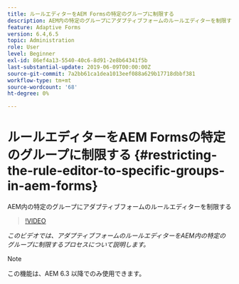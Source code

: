 ```yaml
---
title: ルールエディターをAEM Formsの特定のグループに制限する
description: AEM内の特定のグループにアダプティブフォームのルールエディターを制限する
feature: Adaptive Forms
version: 6.4,6.5
topic: Administration
role: User
level: Beginner
exl-id: 86ef4a13-5540-40c6-8d91-2e8b64341f5b
last-substantial-update: 2019-06-09T00:00:00Z
source-git-commit: 7a2bb61ca1dea1013eef088a629b17718dbbf381
workflow-type: tm+mt
source-wordcount: '68'
ht-degree: 0%

---
```


# ルールエディターをAEM Formsの特定のグループに制限する {#restricting-the-rule-editor-to-specific-groups-in-aem-forms}

AEM内の特定のグループにアダプティブフォームのルールエディターを制限する

>[!VIDEO](https://video.tv.adobe.com/v/19470?quality=9&learn=on)

*このビデオでは、アダプティブフォームのルールエディターをAEM内の特定のグループに制限するプロセスについて説明します。*

>[!NOTE]
>
>この機能は、AEM 6.3 以降でのみ使用できます。
